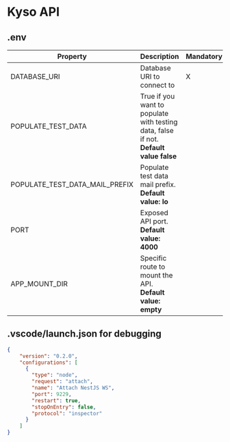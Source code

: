 # Kyso API

## .env

| Property                        | Description                                                                            | Mandatory | Example |
|---------------------------------|----------------------------------------------------------------------------------------|-----------|---------|
| DATABASE_URI                    | Database URI to connect to                                                             |     X     | mongodb://{{user}}:{{password}}@localhost:27017/kyso?retryWrites=true&w=majority        |
| POPULATE_TEST_DATA              | True if you want to populate with testing data, false if not. **Default value false**  |           | true        |
| POPULATE_TEST_DATA_MAIL_PREFIX  | Populate test data mail prefix. **Default value: lo**                                  |           | dev       |
| PORT                            | Exposed API port. **Default value: 4000**                                              |           | 4000        |
| APP_MOUNT_DIR                   | Specific route to mount the API. **Default value: empty**                              |           | api        |

## .vscode/launch.json for debugging

```json
{
    "version": "0.2.0",
    "configurations": [
      {
        "type": "node",
        "request": "attach",
        "name": "Attach NestJS WS",
        "port": 9229,
        "restart": true,
        "stopOnEntry": false,
        "protocol": "inspector"
      }
    ]
}
```